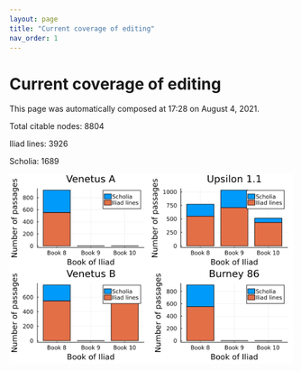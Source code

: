 ```yaml
---
layout: page
title: "Current coverage of editing"
nav_order: 1
---
```



# Current coverage of editing

This page was automatically composed at 17:28 on August 4, 2021.

Total citable nodes: 8804

Iliad lines: 3926

Scholia: 1689

![Summary of coverage](./coverage.png)